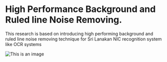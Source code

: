 # High Performance Background and Ruled line Noise Removing.

This research is based on introducing high performing background and ruled line noise removing technique for Sri Lanakan NIC recognition system like OCR systems


![This is an image](https://drive.google.com/file/d/1JBjPuurdUbNWaoQGCEdFBsmd7wlq9Olx/)

